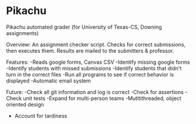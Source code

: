 Pikachu
=======

Pikachu automated grader (for University of Texas-CS, Downing assignments)

Overview:
An assignment checker script. Checks for correct submissions, then executes them. Results are mailed to the submitters & professor.

Features:
-Reads google forms, Canvas CSV
-Identify missing google forms
-Identify students with missed submissions
-Identify students that didn't turn in the correct files
-Run all programs to see if correct behavior is displayed
-Automatic email system

Future:
-Check all git information and log is correct
-Check for assertions
-Check unit tests
-Expand for multi-person teams
-Mutltithreaded, object oriented design
- Account for tardiness
